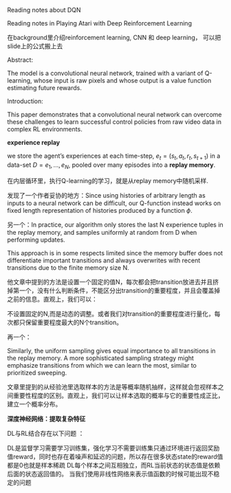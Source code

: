 Reading notes about DQN

Reading notes in Playing Atari with Deep Reinforcement Learning



在background里介绍reinforcement learning, CNN 和 deep learning， 可以把slide上的公式搬上去



Abstract:

The model is a convolutional neural network, trained with a variant of Q-learning, whose input is raw pixels and whose output is a value function estimating future rewards.



Introduction:

This paper demonstrates that a convolutional neural network can overcome these challenges to learn successful control policies from raw video data in complex RL environments.



**experience replay**

we store the agent’s experiences at each time-step, $e_t = (s_t, a_t, r_t, s_{t+1})$ in a data-set $D = e_1, ...,e_N$, pooled over many episodes into a **replay memory**.

在内层循环里，执行Q-learning的学习，就是从replay memory中随机采样.





发现了一个作者妥协的地方：Since using histories of arbitrary length as inputs to a neural network can be difficult, our Q-function instead works on fixed length representation of histories produced by a function $\phi$.



另一个：In practice, our algorithm only stores the last N experience tuples in the replay memory, and samples uniformly at random from D when performing updates. 

This approach is in some respects limited since the memory buffer does not differentiate important transitions and always overwrites with recent transitions due to the finite memory size N.

他文章中提到的方法是设置一个固定的值N，每次都会把transition放进去并且挤掉第一个，没有什么判断条件，不能区分出transition的重要程度，并且会覆盖掉之前的信息。直观上，我们可以：

不设置固定的N,而是动态的调整。或者我们对transition的重要程度进行量化，每次都只保留重要程度最大的N个transition。

再一个：

Similarly, the uniform sampling gives equal importance to all transitions in the replay memory. A more sophisticated sampling strategy might emphasize transitions from which we can learn the most, similar to prioritized sweeping.

文章里提到的从经验池里选取样本的方法是等概率随机抽样，这样就会忽视样本之间重要性程度的区别。直观上，我们可以让样本选取的概率与它的重要性成正比，建立一个概率分布。



**深度神经网络：提取复杂特征**

DL与RL结合存在以下问题 ：

DL是监督学习需要学习训练集，强化学习不需要训练集只通过环境进行返回奖励值reward，同时也存在着噪声和延迟的问题，所以存在很多状态state的reward值都是0也就是样本稀疏
DL每个样本之间互相独立，而RL当前状态的状态值是依赖后面的状态返回值的。
当我们使用非线性网络来表示值函数的时候可能出现不稳定的问题